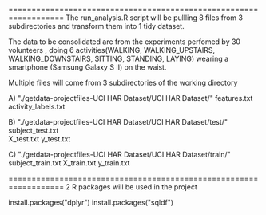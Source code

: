 ==================================================================
The run_analysis.R script will be pullling 8 files from 3 subdirectories and transform them into 1 tidy dataset.

The data to be consolidated are from the experiments perfomed by 30 volunteers , doing 6 activities(WALKING, WALKING_UPSTAIRS, WALKING_DOWNSTAIRS, SITTING, STANDING, LAYING) wearing a smartphone (Samsung Galaxy S II) on the waist.


Multiple files will come from 3 subdirectories of the working directory

A) "./getdata-projectfiles-UCI HAR Dataset/UCI HAR Dataset/" 
	 features.txt
	 activity_labels.txt


B) "./getdata-projectfiles-UCI HAR Dataset/UCI HAR Dataset/test/"
	subject_test.txt   
	X_test.txt
	y_test.txt

C) "./getdata-projectfiles-UCI HAR Dataset/UCI HAR Dataset/train/"
	subject_train.txt
	X_train.txt
	y_train.txt

==================================================================
2 R packages will be used in the project

install.packages("dplyr")
install.packages("sqldf")